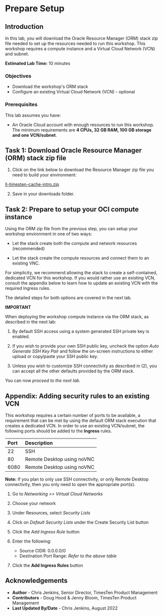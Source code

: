 # Prepare Setup

## Introduction

In this lab, you will download the Oracle Resource Manager (ORM) stack zip file needed to set up the resources needed to run this workshop. This workshop requires a compute instance and a Virtual Cloud Network (VCN) and subnet.

**Estimated Lab Time:** 10 minutes

### Objectives

-   Download the workshop's ORM stack
-   Configure an existing Virtual Cloud Network (VCN) - optional

### Prerequisites

This lab assumes you have:

- An Oracle Cloud account with enough resources to run this workshop. The minimum requirements are **4 CPUs, 32 GB RAM, 100 GB storage and one VCN/subnet**.

## Task 1: Download Oracle Resource Manager (ORM) stack zip file

1.  Click on the link below to download the Resource Manager zip file you need to build your environment:

 [ll-timesten-cache-intro.zip](https://objectstorage.us-ashburn-1.oraclecloud.com/p/zXF3WR--V6CG3ZmB1vgQcEcYYidDhuejeplM9oBUwiYGs-7BnN4YI2_TLVY82_-b/n/natdsecurity/b/stack/o/ll-timesten-cache-intro.zip)

2.  Save in your downloads folder.



## Task 2: Prepare to setup your OCI compute instance

Using the ORM zip file from the previous step, you can setup your workshop environment in one of two ways:

- Let the stack create both the compute and network resources (recommended)

- Let the stack create the compute resources and connect them to an existing VNC.

For simplicity, we recommend allowing the stack to create a self-contained, dedicated VCN for this workshop. If you would rather use an existing VCN, consult the appendix below to learn how to update an existing VCN with the required Ingress rules.

The detailed steps for both options are covered in the next lab.

**IMPORTANT**

When deploying the workshop compute instance via the ORM stack, as described in the next lab:

1. By default SSH access using a system generated SSH private key is enabled.

2. If you wish to provide your own SSH public key, uncheck the option *Auto Generate SSH Key Pair* and follow the on-screen instructions to either upload or copy/paste your SSH public key.  

3. Unless you wish to customize SSH connectivity as described in (2), you can accept all the other defaults provided by the ORM stack.

You can now *proceed to the next lab*.

## Appendix: Adding security rules to an existing VCN

This workshop requires a certain number of ports to be available, a requirement that can be met by using the default ORM stack execution that creates a dedicated VCN. In order to use an existing VCN/subnet, the following ports should be added to the **Ingress** rules.

| Port           |Description                            |
| :------------- | :------------------------------------ |
| 22             | SSH                                   |
| 80             | Remote Desktop using noVNC            |
| 6080           | Remote Desktop using noVNC            |

**Note:** If you plan to only use SSH connectivity, or only Remote Desktop connectivity, then you only need to open the appropriate port(s).


1.  Go to *Networking >> Virtual Cloud Networks*

2.  Choose your network

3.  Under Resources, select *Security Lists*

4.  Click on *Default Security Lists* under the Create Security List button

5.  Click the *Add Ingress Rule* button

6.  Enter the following:
    - Source CIDR: 0.0.0.0/0
    - Destination Port Range: *Refer to the above table*

7.  Click the **Add Ingress Rules** button

## Acknowledgements

* **Author** - Chris Jenkins, Senior Director, TimesTen Product Management
* **Contributors** -  Doug Hood & Jenny Bloom, TimesTen Product Management
* **Last Updated By/Date** - Chris Jenkins, August 2022
